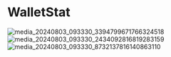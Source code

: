 # WalletStat


![media_20240803_093330_3394799671766324518](https://github.com/user-attachments/assets/92157ea3-e657-4c06-b07a-8afd7a714002)
![media_20240803_093330_2434092816819283159](https://github.com/user-attachments/assets/5ebf7a1a-48ce-4109-ad8a-b789f1f523e6)
![media_20240803_093330_8732137816140863110](https://github.com/user-attachments/assets/3c35153a-48bb-424b-9b5e-584a8d5897e3)
